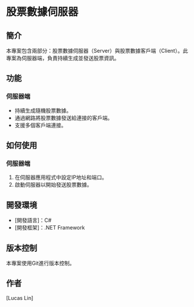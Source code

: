 # 股票數據伺服器

## 簡介

本專案包含兩部分：股票數據伺服器（Server）與股票數據客戶端（Client）。此專案為伺服器端，負責持續生成並發送股票資訊。

## 功能

### 伺服器端

- 持續生成隨機股票數據。
- 通過網路將股票數據發送給連接的客戶端。
- 支援多個客戶端連接。

## 如何使用

### 伺服器端

1. 在伺服器應用程式中設定IP地址和端口。
2. 啟動伺服器以開始發送股票數據。


## 開發環境

- [開發語言]：C#
- [開發框架]：.NET Framework

## 版本控制

本專案使用Git進行版本控制。

## 作者

[Lucas Lin]



